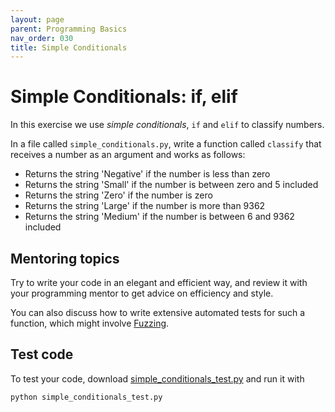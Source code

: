 ```yaml
---
layout: page
parent: Programming Basics
nav_order: 030
title: Simple Conditionals
---
```


# Simple Conditionals: if, elif

In this exercise we use _simple conditionals_,
`if` and `elif` to classify numbers.

In a file called `simple_conditionals.py`, write
a function called `classify` that receives a number as
an argument and works as follows:

- Returns the string 'Negative' if the number is less than zero
- Returns the string 'Small' if the number is between zero and 5 included
- Returns the string 'Zero' if the number is zero
- Returns the string 'Large' if the number is more than 9362
- Returns the string 'Medium' if the number is between 6 and 9362 included

## Mentoring topics

Try to write your code in an elegant and efficient way, and review it
with your programming mentor to get advice on efficiency and style.

You can also discuss how to write extensive automated tests for such
a function, which might involve [Fuzzing](https://en.wikipedia.org/wiki/Fuzzing).

## Test code

To test your code, download [simple_conditionals_test.py](./simple_conditionals_test.py)
and run it with

    python simple_conditionals_test.py



